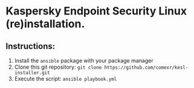 Kaspersky Endpoint Security Linux (re)installation.
=======================================================================

Instructions:
-------------
1. Install the `ansible` package with your package manager
2. Clone this git repository: `git clone https://github.com/comexr/kesl-installer.git`
3. Execute the script: `ansible playbook.yml`

